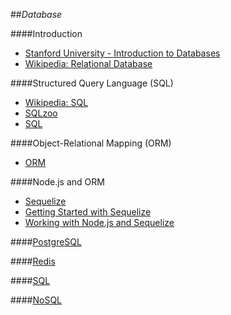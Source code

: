 ##_Database_

####Introduction

- [Stanford University - Introduction to Databases](https://class.stanford.edu/courses/DB/2014/SelfPaced/about)
- [Wikipedia: Relational Database](http://en.wikipedia.org/wiki/Relational_database)

####Structured Query Language (SQL)

- [Wikipedia: SQL](http://en.wikipedia.org/wiki/SQL)
- [SQLzoo](http://sqlzoo.net/wiki/Main_Page)
- [SQL](http://www.sql.su/)

####Object-Relational Mapping (ORM)

- [ORM](http://en.wikipedia.org/wiki/Object-relational_mapping)

####Node.js and ORM

- [Sequelize](https://github.com/sequelize/sequelize)
- [Getting Started with Sequelize](http://sequelizejs.com/articles/getting-started)
- [Working with Node.js and Sequelize](http://truongtx.me/2014/02/25/nodejs-working-with-postgresql-mysql-mariadb-sqlite-database-with-sequelize/)

####[PostgreSQL](postgresql.md)

####[Redis](redis.md)

####[SQL](sql.md)

####[NoSQL](nosql.md)
